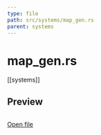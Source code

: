 ```yaml
---
type: file
path: src/systems/map_gen.rs
parent: systems
---
```


# map_gen.rs
[[systems]]

## Preview
```rs

```

[Open file](src/systems/map_gen.rs)
